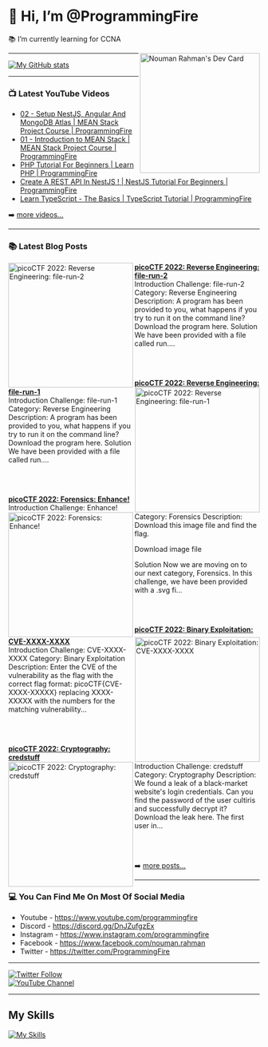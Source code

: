# 👋 Hi, I’m @ProgrammingFire
📚 I’m currently learning for CCNA

<div align="left">
  <a href="https://app.daily.dev/programmingfire"><img align="right" width="240" src="https://api.daily.dev/devcards/86dba213ca724d5892a77340b0410d32.png?r=orz" alt="Nouman Rahman's Dev Card"/></a>
</div>

---

[![My GitHub stats](https://github-readme-stats.vercel.app/api?username=programmingfire&theme=github_dark&show_icons=true)](https://github.com/anuraghazra/github-readme-stats)

---

### 📺 Latest YouTube Videos

<!-- YOUTUBE:START -->
- [02 - Setup NestJS, Angular And MongoDB Atlas | MEAN Stack Project Course | ProgrammingFire](https://www.youtube.com/watch?v=PffxVIxLGMU)
- [01 - Introduction to MEAN Stack | MEAN Stack Project Course | ProgrammingFire](https://www.youtube.com/watch?v=uCbo1Ix3SIA)
- [PHP Tutorial For Beginners | Learn PHP | ProgrammingFire](https://www.youtube.com/watch?v=YQqQHKgmKGc)
- [Create A REST API In NestJS ! | NestJS Tutorial For Beginners | ProgrammingFire](https://www.youtube.com/watch?v=q488cm7UQIo)
- [Learn TypeScript - The Basics | TypeScript Tutorial | ProgrammingFire](https://www.youtube.com/watch?v=gmxI1zjckPQ)
<!-- YOUTUBE:END -->

➡️ [more videos...](https://youtube.com/c/ProgrammingFire)

---

### 📚 Latest Blog Posts

<!-- HASHNODE_BLOG:START -->
<p align="left">
<a href="https://programmingfire.com/picoctf-2022-reverse-engineering-file-run-2" title="picoCTF 2022: Reverse Engineering: file-run-2"><img src="https://cdn.hashnode.com/res/hashnode/image/upload/v1665923827194/Uc4t3QQ2z.png" alt="picoCTF 2022: Reverse Engineering: file-run-2" width="250px" align="left" /></a>
<a href="https://programmingfire.com/picoctf-2022-reverse-engineering-file-run-2" title="picoCTF 2022: Reverse Engineering: file-run-2"><strong>picoCTF 2022: Reverse Engineering: file-run-2</strong></a>
<br/> Introduction
Challenge: file-run-2
Category: Reverse Engineering
Description:
A program has been provided to you, what happens if you try to run it on the command line? Download the program here.
Solution
We have been provided with a file called run.... </p> <br/> <br/>
<p align="left">
<a href="https://programmingfire.com/picoctf-2022-reverse-engineering-file-run-1" title="picoCTF 2022: Reverse Engineering: file-run-1"><img src="https://cdn.hashnode.com/res/hashnode/image/upload/v1665923137924/jrxeSSBAp.png" alt="picoCTF 2022: Reverse Engineering: file-run-1" width="250px" align="right" /></a>
<a href="https://programmingfire.com/picoctf-2022-reverse-engineering-file-run-1" title="picoCTF 2022: Reverse Engineering: file-run-1"><strong>picoCTF 2022: Reverse Engineering: file-run-1</strong></a>
<br/> Introduction
Challenge: file-run-1
Category: Reverse Engineering
Description:
A program has been provided to you, what happens if you try to run it on the command line? Download the program here.
Solution
We have been provided with a file called run.... </p> <br/> <br/>
<p align="left">
<a href="https://programmingfire.com/picoctf-2022-forensics-enhance" title="picoCTF 2022: Forensics: Enhance!"><img src="https://cdn.hashnode.com/res/hashnode/image/upload/v1665845176091/FZGJdlesR.png" alt="picoCTF 2022: Forensics: Enhance!" width="250px" align="left" /></a>
<a href="https://programmingfire.com/picoctf-2022-forensics-enhance" title="picoCTF 2022: Forensics: Enhance!"><strong>picoCTF 2022: Forensics: Enhance!</strong></a>
<br/> Introduction
Challenge: Enhance!
Category: Forensics
Description:
Download this image file and find the flag.

Download image file

Solution
Now we are moving on to our next category, Forensics. In this challenge, we have been provided with a .svg fi... </p> <br/> <br/>
<p align="left">
<a href="https://programmingfire.com/picoctf-2022-binary-exploitation-cve-xxxx-xxxx" title="picoCTF 2022: Binary Exploitation: CVE-XXXX-XXXX"><img src="https://cdn.hashnode.com/res/hashnode/image/upload/v1665843077766/bDp6jThex.png" alt="picoCTF 2022: Binary Exploitation: CVE-XXXX-XXXX" width="250px" align="right" /></a>
<a href="https://programmingfire.com/picoctf-2022-binary-exploitation-cve-xxxx-xxxx" title="picoCTF 2022: Binary Exploitation: CVE-XXXX-XXXX"><strong>picoCTF 2022: Binary Exploitation: CVE-XXXX-XXXX</strong></a>
<br/> Introduction
Challenge: CVE-XXXX-XXXX
Category: Binary Exploitation
Description:
Enter the CVE of the vulnerability as the flag with the correct flag format:
picoCTF{CVE-XXXX-XXXXX} replacing XXXX-XXXXX with the numbers for the matching vulnerability... </p> <br/> <br/>
<p align="left">
<a href="https://programmingfire.com/picoctf-2022-cryptography-credstuff" title="picoCTF 2022: Cryptography: credstuff"><img src="https://cdn.hashnode.com/res/hashnode/image/upload/v1665831795697/b6as2xjOM.png" alt="picoCTF 2022: Cryptography: credstuff" width="250px" align="left" /></a>
<a href="https://programmingfire.com/picoctf-2022-cryptography-credstuff" title="picoCTF 2022: Cryptography: credstuff"><strong>picoCTF 2022: Cryptography: credstuff</strong></a>
<br/> Introduction
Challenge: credstuff
Category: Cryptography
Description:
We found a leak of a black-market website's login credentials. Can you find the password of the user cultiris and successfully decrypt it? Download the leak here.
The first user in... </p> <br/> <br/>
<!-- HASHNODE_BLOG:END -->


➡️ [more posts...](https://programmingfire.com/)

---

### 💻 You Can Find Me On Most Of Social Media

* Youtube - https://www.youtube.com/programmingfire
* Discord - https://discord.gg/DnJZufgzEx
* Instagram - https://www.instagram.com/programmingfire
* Facebook - https://www.facebook.com/nouman.rahman
* Twitter - https://twitter.com/ProgrammingFire

---

[![Twitter Follow](https://img.shields.io/twitter/follow/ProgrammingFire?label=Follow%20On%20Twitter&style=social)](https://twitter.com/ProgrammingFire)
<br>
[![YouTube Channel](https://img.shields.io/youtube/channel/subscribers/UCWOD0-JKR1WfpEf_MhdY2pw?label=Subscribe%20On%20YouTube&style=social)](https://youtube.com/c/ProgrammingFire)

---

## My Skills
[![My Skills](https://skillicons.dev/icons?i=dotnet,cs,js,ts,html,css,wasm,git,vscode,docker,kubernetes,redis,postgres,mongodb,md,linux,graphql,go,figma)](https://skillicons.dev)
